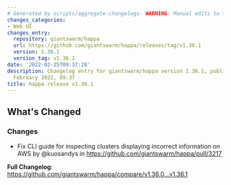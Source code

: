 ```yaml
---
# Generated by scripts/aggregate-changelogs. WARNING: Manual edits to this files will be overwritten.
changes_categories:
- Web UI
changes_entry:
  repository: giantswarm/happa
  url: https://github.com/giantswarm/happa/releases/tag/v1.36.1
  version: 1.36.1
  version_tag: v1.36.1
date: '2022-02-25T09:37:28'
description: Changelog entry for giantswarm/happa version 1.36.1, published on 25
  February 2022, 09:37
title: happa release v1.36.1
---
```


<!-- Release notes generated using configuration in .github/release.yml at master -->

## What's Changed
### Changes
* Fix CLI guide for inspecting clusters displaying incorrect information on AWS by @kuosandys in https://github.com/giantswarm/happa/pull/3217


**Full Changelog**: https://github.com/giantswarm/happa/compare/v1.36.0...v1.36.1
